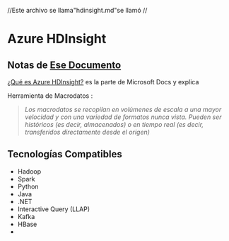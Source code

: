 //Este archivo se llama"hdinsight.md"se llamó //

# Azure HDInsight

## Notas de [Ese Documento][r1]

[¿Qué es Azure HDInsight?][r1] es la parte de Microsoft Docs y explica

Herramienta de Macrodatos : 
>*Los macrodatos se recopilan en volúmenes de escala a una mayor velocidad y con una variedad de formatos nunca vista. Pueden ser históricos (es decir, almacenados) o en tiempo real (es decir, transferidos directamente desde el origen)*


## Tecnologías Compatibles


- Hadoop
- Spark 
- Python
- Java
- .NET
- Interactive Query (LLAP)
- Kafka 
- HBase
- 


[r1]: https://learn.microsoft.com/es-es/azure/hdinsight/hdinsight-overview